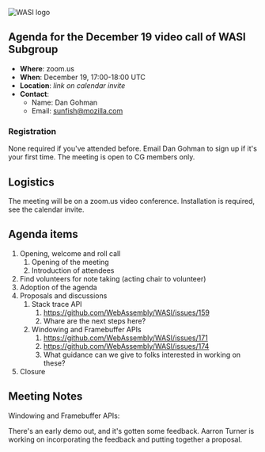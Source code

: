 ![WASI logo](https://raw.githubusercontent.com/WebAssembly/WASI/main/WASI.png)

## Agenda for the December 19 video call of WASI Subgroup

- **Where**: zoom.us
- **When**: December 19, 17:00-18:00 UTC
- **Location**: *link on calendar invite*
- **Contact**:
    - Name: Dan Gohman
    - Email: sunfish@mozilla.com

### Registration

None required if you've attended before. Email Dan Gohman to sign up if it's
your first time. The meeting is open to CG members only.

## Logistics

The meeting will be on a zoom.us video conference.
Installation is required, see the calendar invite.

## Agenda items

1. Opening, welcome and roll call
    1. Opening of the meeting
    1. Introduction of attendees
1. Find volunteers for note taking (acting chair to volunteer)
1. Adoption of the agenda
1. Proposals and discussions
    1. Stack trace API
       1. https://github.com/WebAssembly/WASI/issues/159
       1. Whare are the next steps here?
    1. Windowing and Framebuffer APIs
       1. https://github.com/WebAssembly/WASI/issues/171
       1. https://github.com/WebAssembly/WASI/issues/174
       1. What guidance can we give to folks interested in working on these?
1. Closure

## Meeting Notes

Windowing and Framebuffer APIs:

There's an early demo out, and it's gotten some feedback. Aarron Turner is
working on incorporating the feedback and putting together a proposal.
